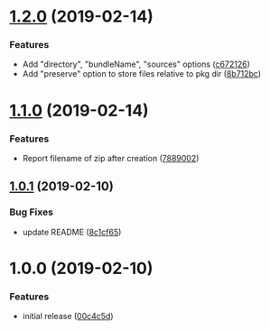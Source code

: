 # [1.2.0](https://github.com/ryaninvents/plugin-bundle-zip/compare/v1.1.0...v1.2.0) (2019-02-14)


### Features

* Add "directory", "bundleName", "sources" options ([c672126](https://github.com/ryaninvents/plugin-bundle-zip/commit/c672126))
* Add "preserve" option to store files relative to pkg dir ([8b712bc](https://github.com/ryaninvents/plugin-bundle-zip/commit/8b712bc))

# [1.1.0](https://github.com/ryaninvents/plugin-bundle-zip/compare/v1.0.1...v1.1.0) (2019-02-14)


### Features

* Report filename of zip after creation ([7889002](https://github.com/ryaninvents/plugin-bundle-zip/commit/7889002))

## [1.0.1](https://github.com/ryaninvents/plugin-bundle-zip/compare/v1.0.0...v1.0.1) (2019-02-10)


### Bug Fixes

* update README ([8c1cf65](https://github.com/ryaninvents/plugin-bundle-zip/commit/8c1cf65))

# 1.0.0 (2019-02-10)


### Features

* initial release ([00c4c5d](https://github.com/ryaninvents/plugin-bundle-zip/commit/00c4c5d))
